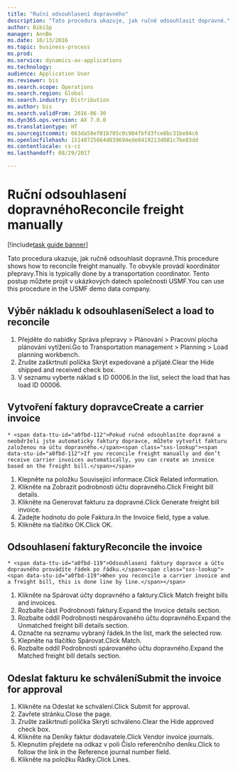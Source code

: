 ```yaml
--- 
title: "Ruční odsouhlasení dopravného"
description: "Tato procedura ukazuje, jak ručně odsouhlasit dopravné."
author: BibiSp
manager: AnnBe
ms.date: 10/13/2016
ms.topic: business-process
ms.prod: 
ms.service: dynamics-ax-applications
ms.technology: 
audience: Application User
ms.reviewer: bis
ms.search.scope: Operations
ms.search.region: Global
ms.search.industry: Distribution
ms.author: bis
ms.search.validFrom: 2016-06-30
ms.dyn365.ops.version: AX 7.0.0
ms.translationtype: HT
ms.sourcegitcommit: 663da58ef01b705c0c984fbfd3fce8bc31be04c6
ms.openlocfilehash: 15148725664d839694ede8419213d881c7be83dd
ms.contentlocale: cs-cz
ms.lasthandoff: 08/29/2017

---
```

# <a name="reconcile-freight-manually"></a><span data-ttu-id="a0fbd-103">Ruční odsouhlasení dopravného</span><span class="sxs-lookup"><span data-stu-id="a0fbd-103">Reconcile freight manually</span></span>

[!include[task guide banner](../../includes/task-guide-banner.md)]

<span data-ttu-id="a0fbd-104">Tato procedura ukazuje, jak ručně odsouhlasit dopravné.</span><span class="sxs-lookup"><span data-stu-id="a0fbd-104">This procedure shows how to reconcile freight manually.</span></span> <span data-ttu-id="a0fbd-105">To obvykle provádí koordinátor přepravy.</span><span class="sxs-lookup"><span data-stu-id="a0fbd-105">This is typically done by a transportation coordinator.</span></span> <span data-ttu-id="a0fbd-106">Tento postup můžete projít v ukázkových datech společnosti USMF.</span><span class="sxs-lookup"><span data-stu-id="a0fbd-106">You can use this procedure in the USMF demo data company.</span></span>


## <a name="select-a-load-to-reconcile"></a><span data-ttu-id="a0fbd-107">Výběr nákladu k odsouhlasení</span><span class="sxs-lookup"><span data-stu-id="a0fbd-107">Select a load to reconcile</span></span>
1. <span data-ttu-id="a0fbd-108">Přejděte do nabídky Správa přepravy > Plánování > Pracovní plocha plánování vytížení.</span><span class="sxs-lookup"><span data-stu-id="a0fbd-108">Go to Transportation management > Planning > Load planning workbench.</span></span>
2. <span data-ttu-id="a0fbd-109">Zrušte zaškrtnutí políčka Skrýt expedované a přijaté.</span><span class="sxs-lookup"><span data-stu-id="a0fbd-109">Clear the Hide shipped and received check box.</span></span> 
3. <span data-ttu-id="a0fbd-110">V seznamu vyberte náklad s ID 00006.</span><span class="sxs-lookup"><span data-stu-id="a0fbd-110">In the list, select the load that has load ID 00006.</span></span>

## <a name="create-a-carrier-invoice"></a><span data-ttu-id="a0fbd-111">Vytvoření faktury dopravce</span><span class="sxs-lookup"><span data-stu-id="a0fbd-111">Create a carrier invoice</span></span>
    * <span data-ttu-id="a0fbd-112">Pokud ručně odsouhlasíte dopravné a neobdrželi jste automaticky faktury dopravce, můžete vytvořit fakturu založenou na účtu dopravného.</span><span class="sxs-lookup"><span data-stu-id="a0fbd-112">If you reconcile freight manually and don’t receive carrier invoices automatically, you can create an invoice based on the freight bill.</span></span>  
1. <span data-ttu-id="a0fbd-113">Klepněte na položku Související informace.</span><span class="sxs-lookup"><span data-stu-id="a0fbd-113">Click Related information.</span></span>
2. <span data-ttu-id="a0fbd-114">Klikněte na Zobrazit podrobnosti účtu dopravného.</span><span class="sxs-lookup"><span data-stu-id="a0fbd-114">Click Freight bill details.</span></span>
3. <span data-ttu-id="a0fbd-115">Klikněte na Generovat fakturu za dopravné.</span><span class="sxs-lookup"><span data-stu-id="a0fbd-115">Click Generate freight bill invoice.</span></span>
4. <span data-ttu-id="a0fbd-116">Zadejte hodnotu do pole Faktura.</span><span class="sxs-lookup"><span data-stu-id="a0fbd-116">In the Invoice field, type a value.</span></span>
5. <span data-ttu-id="a0fbd-117">Klikněte na tlačítko OK.</span><span class="sxs-lookup"><span data-stu-id="a0fbd-117">Click OK.</span></span>

## <a name="reconcile-the-invoice"></a><span data-ttu-id="a0fbd-118">Odsouhlasení faktury</span><span class="sxs-lookup"><span data-stu-id="a0fbd-118">Reconcile the invoice</span></span>
    * <span data-ttu-id="a0fbd-119">Odsouhlasení faktury dopravce a účtu dopravného provádíte řádek po řádku.</span><span class="sxs-lookup"><span data-stu-id="a0fbd-119">When you reconcile a carrier invoice and a freight bill, this is done line by line.</span></span>  
1. <span data-ttu-id="a0fbd-120">Klikněte na Spárovat účty dopravného a faktury.</span><span class="sxs-lookup"><span data-stu-id="a0fbd-120">Click Match freight bills and invoices.</span></span>
2. <span data-ttu-id="a0fbd-121">Rozbalte část Podrobnosti faktury.</span><span class="sxs-lookup"><span data-stu-id="a0fbd-121">Expand the Invoice details section.</span></span>
3. <span data-ttu-id="a0fbd-122">Rozbalte oddíl Podrobnosti nespárovaného účtu dopravného.</span><span class="sxs-lookup"><span data-stu-id="a0fbd-122">Expand the Unmatched freight bill details section.</span></span>
4. <span data-ttu-id="a0fbd-123">Označte na seznamu vybraný řádek.</span><span class="sxs-lookup"><span data-stu-id="a0fbd-123">In the list, mark the selected row.</span></span>
5. <span data-ttu-id="a0fbd-124">Klepněte na tlačítko Spárovat.</span><span class="sxs-lookup"><span data-stu-id="a0fbd-124">Click Match.</span></span>
6. <span data-ttu-id="a0fbd-125">Rozbalte oddíl Podrobnosti spárovaného účtu dopravného.</span><span class="sxs-lookup"><span data-stu-id="a0fbd-125">Expand the Matched freight bill details section.</span></span>

## <a name="submit-the-invoice-for-approval"></a><span data-ttu-id="a0fbd-126">Odeslat fakturu ke schválení</span><span class="sxs-lookup"><span data-stu-id="a0fbd-126">Submit the invoice for approval</span></span>
1. <span data-ttu-id="a0fbd-127">Klikněte na Odeslat ke schválení.</span><span class="sxs-lookup"><span data-stu-id="a0fbd-127">Click Submit for approval.</span></span>
2. <span data-ttu-id="a0fbd-128">Zavřete stránku.</span><span class="sxs-lookup"><span data-stu-id="a0fbd-128">Close the page.</span></span>
3. <span data-ttu-id="a0fbd-129">Zrušte zaškrtnutí políčka Skrytí schváleno.</span><span class="sxs-lookup"><span data-stu-id="a0fbd-129">Clear the Hide approved check box.</span></span> 
4. <span data-ttu-id="a0fbd-130">Klikněte na Deníky faktur dodavatele.</span><span class="sxs-lookup"><span data-stu-id="a0fbd-130">Click Vendor invoice journals.</span></span>
5. <span data-ttu-id="a0fbd-131">Klepnutím přejdete na odkaz v poli Číslo referenčního deníku.</span><span class="sxs-lookup"><span data-stu-id="a0fbd-131">Click to follow the link in the Reference journal number field.</span></span>
6. <span data-ttu-id="a0fbd-132">Klikněte na položku Řádky.</span><span class="sxs-lookup"><span data-stu-id="a0fbd-132">Click Lines.</span></span>


